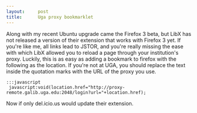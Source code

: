 ```yaml
---
layout:     post
title:      Uga proxy bookmarklet
---
```



Along with my recent Ubuntu upgrade came the Firefox 3 beta, but LibX has not released a version of their extension that works with Firefox 3 yet. If you're like me, all links lead to JSTOR, and you're really missing the ease with which LibX allowed you to reload a page through your institution's proxy. Luckily, this is as easy as adding a bookmark to firefox with the following as the location. If you're not at UGA, you should replace the text inside the quotation marks with the URL of the proxy you use.

	:::javascript
	 javascript:void(location.href="http://proxy-remote.galib.uga.edu:2048/login?url="+location.href);


Now if only del.icio.us would update their extension.




